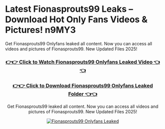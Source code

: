 # Latest Fionasprouts99 Leaks – Download Hot Only Fans Videos & Pictures! n9MY3

Get Fionasprouts99 Onlyfans leaked all content. Now you can access all videos and pictures of Fionasprouts99. New Updated Files 2025!  
<div align="center">
  
### [👉👉 Click to Watch Fionasprouts99 Onlyfans Leaked Video 👈👈](https://links2leaks.com?utm_source=fionasprouts99&utm_medium=gitshort)  
### [👉👉 Click to Download Fionasprouts99 Onlyfans Leaked Folder 👈👈](https://links2leaks.com?utm_source=fionasprouts99&utm_medium=gitshort)  

Get Fionasprouts99 leaked all content. Now you can access all videos and pictures of Fionasprouts99. New Updated Files 2025!  

[![Fionasprouts99 Onlyfans Leaked](https://i.ibb.co/93hzkbrt/l2l.gif)](https://links2leaks.com?utm_source=fionasprouts99&utm_medium=gitshort)  

</div>
